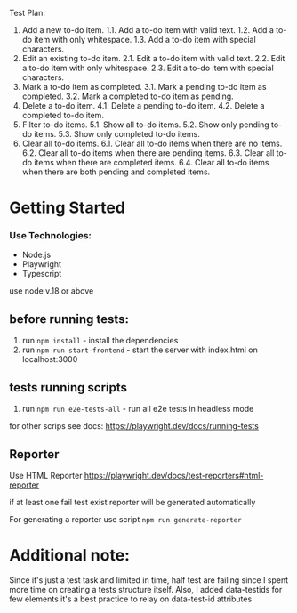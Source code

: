 Test Plan:

1. Add a new to-do item.
    1.1. Add a to-do item with valid text.
    1.2. Add a to-do item with only whitespace.
    1.3. Add a to-do item with special characters.
2. Edit an existing to-do item.
    2.1. Edit a to-do item with valid text.
    2.2. Edit a to-do item with only whitespace.
    2.3. Edit a to-do item with special characters.
3. Mark a to-do item as completed.
    3.1. Mark a pending to-do item as completed.
    3.2. Mark a completed to-do item as pending.
4. Delete a to-do item.
    4.1. Delete a pending to-do item.
    4.2. Delete a completed to-do item.
5. Filter to-do items.
    5.1. Show all to-do items.
    5.2. Show only pending to-do items.
    5.3. Show only completed to-do items.
6. Clear all to-do items.
    6.1. Clear all to-do items when there are no items.
    6.2. Clear all to-do items when there are pending items.
    6.3. Clear all to-do items when there are completed items.
    6.4. Clear all to-do items when there are both pending and completed items.



# Getting Started

### Use Technologies:
 - Node.js
 - Playwright
 - Typescript

use node v.18 or above
## before running tests:
1. run `npm install` - install  the dependencies
2. run `npm run start-frontend` - start the server with index.html on localhost:3000


## tests running scripts
1. run `npm run e2e-tests-all` - run all e2e tests in headless mode

for other scrips see docs: https://playwright.dev/docs/running-tests


## Reporter
Use  HTML Reporter https://playwright.dev/docs/test-reporters#html-reporter

if at least one fail test exist reporter will be generated automatically

For generating a reporter use script `npm run generate-reporter`



# Additional note:
Since it's just a test task and limited in time, half test are failing since I spent more time on creating
a tests structure itself. Also, I added data-testids for few elements it's a best practice to relay on data-test-id attributes





